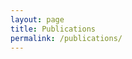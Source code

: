 ```yaml
---
layout: page  
title: Publications
permalink: /publications/
---
```

<!-- #### 2014 -->
<!-- 
1. Joshi B., Bista U., Ghimire M.:**Intelligent Clustering Scheme for Log data Scheme**. In: Computational Linguistics and Intelligent Text Processing proceedings, *Springer Berlin Heidelberg* LNCS Volume 8404, pp 454-465 
<br>[Link](http://dx.doi.org/10.1007/978-3-642-54903-8_38) | [Bibtex](/publications/logstreamcluster.bib) -->

<!-- {% bibtex _plugins/style /publications/publications.bib %} -->

<!-- #### 2013

#### 2012

#### 2011

#### 2010

#### 2009 -->

